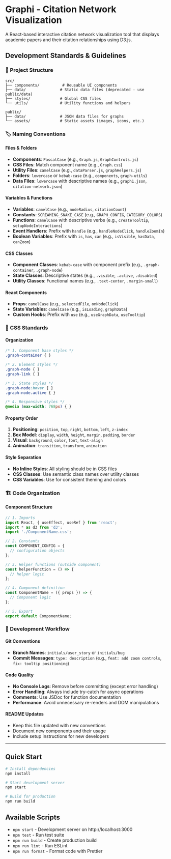 # Graphi - Citation Network Visualization

A React-based interactive citation network visualization tool that displays academic papers and their citation relationships using D3.js.

## Development Standards & Guidelines

### 📁 Project Structure
```
src/
├── components/          # Reusable UI components
├── data/               # Static data files (deprecated - use public/data)
├── styles/             # Global CSS files
└── utils/              # Utility functions and helpers

public/
├── data/               # JSON data files for graphs
└── assets/             # Static assets (images, icons, etc.)
```

### 🏷️ Naming Conventions

#### **Files & Folders**
- **Components**: `PascalCase` (e.g., `Graph.js`, `GraphControls.js`)
- **CSS Files**: Match component name (e.g., `Graph.css`)
- **Utility Files**: `camelCase` (e.g., `dataParser.js`, `graphHelpers.js`)
- **Folders**: `lowercase` or `kebab-case` (e.g., `components`, `graph-utils`)
- **Data Files**: `lowercase` with descriptive names (e.g., `graph1.json`, `citation-network.json`)

#### **Variables & Functions**
- **Variables**: `camelCase` (e.g., `nodeRadius`, `citationCount`)
- **Constants**: `SCREAMING_SNAKE_CASE` (e.g., `GRAPH_CONFIG`, `CATEGORY_COLORS`)
- **Functions**: `camelCase` with descriptive verbs (e.g., `createTooltip`, `setupNodeInteractions`)
- **Event Handlers**: Prefix with `handle` (e.g., `handleNodeClick`, `handleZoomIn`)
- **Boolean Variables**: Prefix with `is`, `has`, `can` (e.g., `isVisible`, `hasData`, `canZoom`)

#### **CSS Classes**
- **Component Classes**: `kebab-case` with component prefix (e.g., `.graph-container`, `.graph-node`)
- **State Classes**: Descriptive states (e.g., `.visible`, `.active`, `.disabled`)
- **Utility Classes**: Functional names (e.g., `.text-center`, `.margin-small`)

#### **React Components**
- **Props**: `camelCase` (e.g., `selectedFile`, `onNodeClick`)
- **State Variables**: `camelCase` (e.g., `isLoading`, `graphData`)
- **Custom Hooks**: Prefix with `use` (e.g., `useGraphData`, `useTooltip`)

### 🎨 CSS Standards

#### **Organization**
```css
/* 1. Component base styles */
.graph-container { }

/* 2. Element styles */
.graph-node { }
.graph-link { }

/* 3. State styles */
.graph-node:hover { }
.graph-node.active { }

/* 4. Responsive styles */
@media (max-width: 768px) { }
```

#### **Property Order**
1. **Positioning**: `position`, `top`, `right`, `bottom`, `left`, `z-index`
2. **Box Model**: `display`, `width`, `height`, `margin`, `padding`, `border`
3. **Visual**: `background`, `color`, `font`, `text-align`
4. **Animation**: `transition`, `transform`, `animation`

#### **Style Separation**
- **No Inline Styles**: All styling should be in CSS files
- **CSS Classes**: Use semantic class names over utility classes
- **CSS Variables**: Use for consistent theming and colors

### 🏗️ Code Organization

#### **Component Structure**
```javascript
// 1. Imports
import React, { useEffect, useRef } from 'react';
import * as d3 from 'd3';
import './ComponentName.css';

// 2. Constants
const COMPONENT_CONFIG = {
  // configuration objects
};

// 3. Helper functions (outside component)
const helperFunction = () => {
  // helper logic
};

// 4. Component definition
const ComponentName = ({ props }) => {
  // Component logic
};

// 5. Export
export default ComponentName;
```


### 🚀 Development Workflow

#### **Git Conventions**
- **Branch Names**: `initials/user_story` or `initials/bug`
- **Commit Messages**: `type: description` (e.g., `feat: add zoom controls`, `fix: tooltip positioning`)

#### **Code Quality**
- **No Console Logs**: Remove before committing (except error handling)
- **Error Handling**: Always include try-catch for async operations
- **Comments**: Use JSDoc for function documentation
- **Performance**: Avoid unnecessary re-renders and DOM manipulations

#### **README Updates**
- Keep this file updated with new conventions
- Document new components and their usage
- Include setup instructions for new developers

---

## Quick Start

```bash
# Install dependencies
npm install

# Start development server
npm start

# Build for production
npm run build
```

## Available Scripts

- `npm start` - Development server on http://localhost:3000
- `npm test` - Run test suite
- `npm run build` - Create production build
- `npm run lint` - Run ESLint
- `npm run format` - Format code with Prettier
